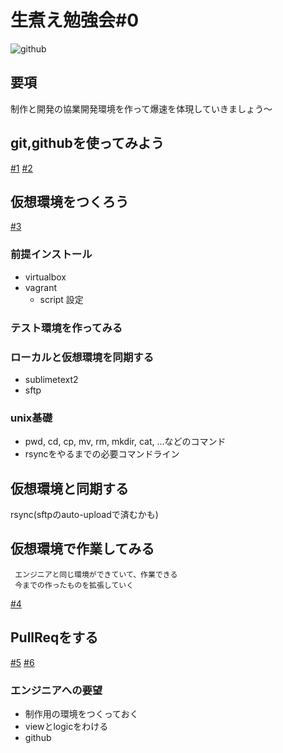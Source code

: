 # 生煮え勉強会#0
![github](http://dqn.sakusakutto.jp.s3.amazonaws.com/images/github_octcats_on_pc.png)

## 要項
制作と開発の協業開発環境を作って爆速を体現していきましょう〜

## git,githubを使ってみよう
[#1](https://github.com/penxera/namanie-pull-request/wiki/namanie1)
[#2](https://github.com/penxera/namanie-pull-request/wiki/namanie2)

## 仮想環境をつくろう
[#3](https://github.com/penxera/namanie-pull-request/wiki/namanie3)

### 前提インストール
- virtualbox
- vagrant
    - script 設定

### テスト環境を作ってみる

### ローカルと仮想環境を同期する
- sublimetext2
- sftp

### unix基礎
- pwd, cd, cp, mv, rm, mkdir, cat, ...などのコマンド
- rsyncをやるまでの必要コマンドライン

## 仮想環境と同期する
rsync(sftpのauto-uploadで済むかも)

## 仮想環境で作業してみる
     エンジニアと同じ環境ができていて、作業できる
     今までの作ったものを拡張していく
[#4](https://github.com/penxera/namanie-pull-request/wiki/namanie4)

## PullReqをする
[#5](https://github.com/penxera/namanie-pull-request/wiki/namanie5)
[#6](https://github.com/penxera/namanie-pull-request/wiki/namanie6)

### エンジニアへの要望
- 制作用の環境をつくっておく
- viewとlogicをわける
- github

